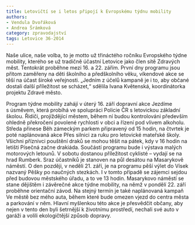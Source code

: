 ```yaml
---
title: Letovičtí se i letos připojí k Evropskému týdnu mobility 
authors:
- Vendula Dvořáková
- Andrea Šrámková
category: zpravodajství
tags: Letovice 36-2014 
---
```


Naše ulice, naše volba, to je motto už třináctého ročníku Evropského týdne mobility, kterého se už tradičně účastní Letovice jako člen sítě Zdravých měst. Tentokrát proběhne mezi 16. a 22. zářím. První dny programu jsou přitom zaměřeny na děti školního a předškolního věku, víkendové akce se těší na účast široké veřejnosti. „Jedním z účelů kampaně je i to, aby občané dostali další příležitost se scházet,“ sdělila Ivana Květenská, koordinátorka projektu Zdravé město. 

Program týdne mobility zahájí v úterý 16. září dopravní akce Jezdíme s úsměvem, která probíhá ve spolupráci Policie ČR s letovickou základní školou. Řidiči, projíždějící městem, během ní budou kontrolováni především ohledně překročení povolené rychlosti v obci a řízení pod vlivem alkoholu. Středa přinese Běh zámeckým parkem připravený od 15 hodin, na čtvrtek je poté naplánovaná akce Přes silnici za ruku pro letovické mateřské školy. Všichni příznivci pouštění draků se mohou těšit na pátek, kdy v 16 hodin na letišti Písečná začne drakiáda. Součástí programu bude i výstava malých motorových letounů. V sobotu dostanou příležitost cyklisté – vydají se na hrad Rumberk. Sraz účastníků je stanoven na půl desátou na Masarykově náměstí. O den později, v neděli 21. září, je na programu pěší výlet do Vísek nazvaný Pěšky po naučných stezkách. I v tomto případě se zájemci sejdou před budovou městského úřadu, a to ve 13 hodin. Masarykovo náměstí se stane dějištěm i závěrečné akce týdne mobility, na němž v pondělí 22. září proběhne orientační závod.
Na stejný termín je také naplánovaná kampaň Ve městě bez mého auta, během které bude omezen vjezd do centra města a parkování v něm. Hlavní myšlenkou této akce je přesvědčit občany, aby nejen v tento den byli šetrnější k životnímu prostředí, nechali své auto v garáži a volili ekologičtější způsob dopravy.
